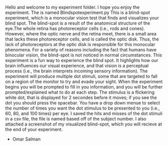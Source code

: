 Hello and welcome to my experiment folder. I hope you enjoy the experiment. 
The is named Blindspotexperiment.py
This is a blind-spot experiment, which is a monocular vision test that finds and visualizes your blind spot. The blind-spot is a result of the anatomical structure of the eye.The whole retina has photoreceptor cells (i.e., rods and cones). However, where the optic nerve and the retina meet, there is a small area that lacks these photoreceptor cells, and is called the optic disk. Thus, the lack of photoreceptors at the optic disk is responsible for this monocular phenomena. For a variety of reasons including the fact that humans have binocular vision, the blind-spot is not noticed in normal circumstances. This experiment is a fun way to experience the blind spot. It highlights how our brain influences our visual experience, and that vision is a perceptual process (i.e., the brain interprets incoming sensory information).
The experiment will produce multiple dot stimuli, some that are targeted to fall on a region of the monitor to try and evade your sight. 
When the experiment begins you will be prompted to fill in you information, and you will be further prompted/explained what to do at each step. The stimulus is a flickering white dot, that is displayed for 2 secondes before it moves; if you see the dot you should press the spacebar. You have a drop down menue to select the number of times you want the dot stimulus to be presented to you (i.e., 60, 80, and 100 times) per eye. 
I saved the hits and misses of the dot stimuli in a csv file, the file is named based off of the subject number. I also attached a screenshot of my visualized blind-spot, which you will recieve at the end of your experiment.
- Omar Salman
